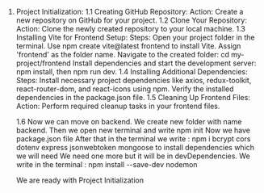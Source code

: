 1. Project Initialization:
   1.1 Creating GitHub Repository:
   Action: Create a new repository on GitHub for your project.
   1.2 Clone Your Repository:
   Action: Clone the newly created repository to your local machine.
   1.3 Installing Vite for Frontend Setup:
   Steps:
   Open your project folder in the terminal.
   Use npm create vite@latest frontend to install Vite. Assign 'frontend' as the folder name.
   Navigate to the created folder: cd my-project/frontend
   Install dependencies and start the development server: npm install, then npm run dev.
   1.4 Installing Additional Dependencies:
   Steps:
   Install necessary project dependencies like axios, redux-toolkit, react-router-dom, and react-icons using npm.
   Verify the installed dependencies in the package.json file.
   1.5 Cleaning Up Frontend Files:
   Action: Perform required cleanup tasks in your frontend files.

    1.6 Now we can move on backend. We create new folder with name backend. Then we open new terminal and write npm init
    Now we have package.json file
    After that in the terminal we write :
    npm i bcrypt cors dotenv express jsonwebtoken mongoose
    to install dependencies which we will need
    We need one more but it will be in devDependencies. We write in the terminal :
    npm install --save-dev nodemon

    We are ready with Project Initialization
